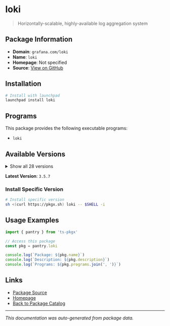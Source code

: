 # loki

> Horizontally-scalable, highly-available log aggregation system

## Package Information

- **Domain**: `grafana.com/loki`
- **Name**: `loki`
- **Homepage**: Not specified
- **Source**: [View on GitHub](https://github.com/pkgxdev/pantry/tree/main/projects/grafana.com/loki/package.yml)

## Installation

```bash
# Install with launchpad
launchpad install loki
```

## Programs

This package provides the following executable programs:

- `loki`

## Available Versions

<details>
<summary>Show all 28 versions</summary>

- `3.5.7`, `3.5.6`, `3.5.5`, `3.5.4`, `3.5.3`
- `3.5.2`, `3.5.1`, `3.5.0`, `3.4.6`, `3.4.5`
- `3.4.4`, `3.4.3`, `3.4.2`, `3.4.1`, `3.4.0`
- `3.3.4`, `3.3.3`, `3.3.2`, `3.3.1`, `3.3.0`
- `3.2.2`, `3.2.1`, `3.2.0`, `2.9.15`, `2.9.14`
- `2.9.13`, `2.9.12`, `2.9.11`

</details>

**Latest Version**: `3.5.7`

### Install Specific Version

```bash
# Install specific version
sh <(curl https://pkgx.sh) loki -- $SHELL -i
```

## Usage Examples

```typescript
import { pantry } from 'ts-pkgx'

// Access this package
const pkg = pantry.loki

console.log(`Package: ${pkg.name}`)
console.log(`Description: ${pkg.description}`)
console.log(`Programs: ${pkg.programs.join(', ')}`)
```

## Links

- [Package Source](https://github.com/pkgxdev/pantry/tree/main/projects/grafana.com/loki/package.yml)
- [Homepage](#)
- [Back to Package Catalog](../../../package-catalog.md)

---

*This documentation was auto-generated from package data.*
